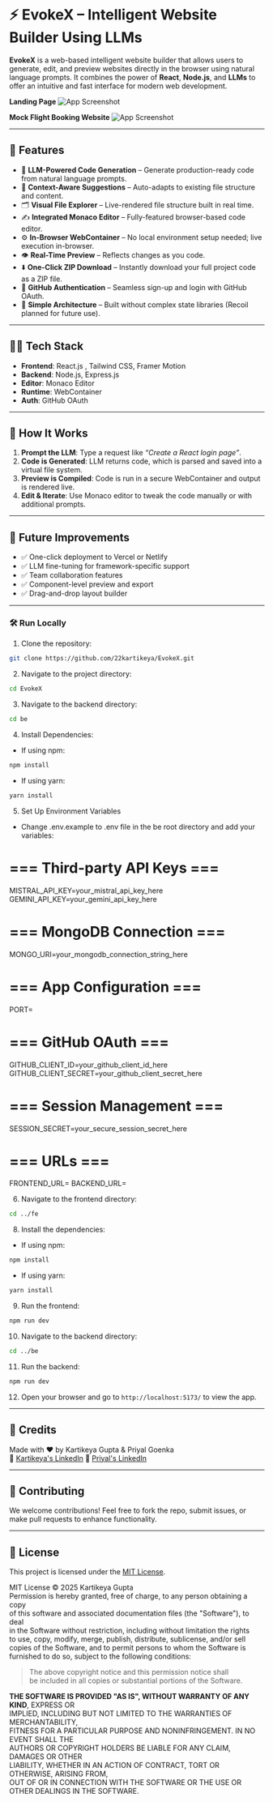 # ⚡ EvokeX – Intelligent Website Builder Using LLMs

**EvokeX** is a web-based intelligent website builder that allows users to generate, edit, and preview websites directly in the browser using natural language prompts. It combines the power of **React**, **Node.js**, and **LLMs** to offer an intuitive and fast interface for modern web development.

**Landing Page**
![App Screenshot](fe/src/assets/screenshot1.png)

**Mock Flight Booking Website**
![App Screenshot](fe/src/assets/screenshot2.png)

---

## 🌟 Features

- 💬 **LLM-Powered Code Generation** – Generate production-ready code from natural language prompts.
- 🧠 **Context-Aware Suggestions** – Auto-adapts to existing file structure and content.
- 🗂️ **Visual File Explorer** – Live-rendered file structure built in real time.
- ✍️ **Integrated Monaco Editor** – Fully-featured browser-based code editor.
- ⚙️ **In-Browser WebContainer** – No local environment setup needed; live execution in-browser.
- 👁️ **Real-Time Preview** – Reflects changes as you code.
- ⬇️ **One-Click ZIP Download** – Instantly download your full project code as a ZIP file.
- 🔐 **GitHub Authentication** – Seamless sign-up and login with GitHub OAuth.
- 🔄 **Simple Architecture** – Built without complex state libraries (Recoil planned for future use).

---

## 🧑‍💻 Tech Stack

- **Frontend**: React.js , Tailwind CSS, Framer Motion
- **Backend**: Node.js, Express.js
- **Editor**: Monaco Editor
- **Runtime**: WebContainer
- **Auth**: GitHub OAuth

---

## 🚀 How It Works

1. **Prompt the LLM**: Type a request like *“Create a React login page”*.
2. **Code is Generated**: LLM returns code, which is parsed and saved into a virtual file system.
3. **Preview is Compiled**: Code is run in a secure WebContainer and output is rendered live.
4. **Edit & Iterate**: Use Monaco editor to tweak the code manually or with additional prompts.

---

## 🧪 Future Improvements

- ✅ One-click deployment to Vercel or Netlify
- ✅ LLM fine-tuning for framework-specific support
- ✅ Team collaboration features
- ✅ Component-level preview and export
- ✅ Drag-and-drop layout builder

---

### 🛠️ Run Locally

1. Clone the repository:

```bash
git clone https://github.com/22kartikeya/EvokeX.git
```

2. Navigate to the project directory:

```bash
cd EvokeX
```

3. Navigate to the backend directory:

```bash
cd be
```

4. Install Dependencies:

- If using npm:

```bash
npm install
```

- If using yarn:

```bash
yarn install
```

5. Set Up Environment Variables

- Change .env.example to .env file in the be root directory and add your variables:

# === Third-party API Keys ===
MISTRAL_API_KEY=your_mistral_api_key_here
GEMINI_API_KEY=your_gemini_api_key_here

# === MongoDB Connection ===
MONGO_URI=your_mongodb_connection_string_here

# === App Configuration ===
PORT=

# === GitHub OAuth ===
GITHUB_CLIENT_ID=your_github_client_id_here
GITHUB_CLIENT_SECRET=your_github_client_secret_here

# === Session Management ===
SESSION_SECRET=your_secure_session_secret_here

# === URLs ===
FRONTEND_URL=
BACKEND_URL=

6. Navigate to the frontend directory:

```bash
cd ../fe
```

8. Install the dependencies:

- If using npm:

```bash
npm install
```

- If using yarn:

```bash
yarn install
```

9. Run the frontend:

```bash
npm run dev
```

10. Navigate to the backend directory:

```bash
cd ../be
```

11. Run the backend:

```bash
npm run dev
```

12. Open your browser and go to `http://localhost:5173/` to view the app.

---

## 🙌 Credits

Made with ❤️ by Kartikeya Gupta & Priyal Goenka  
🔗 [Kartikeya's LinkedIn](https://www.linkedin.com/in/kartikeya-gupta-81a421251)
🔗 [Priyal's LinkedIn](https://www.linkedin.com/in/priyal-goenka-9b337a282)

---

## 🤝 Contributing

We welcome contributions! Feel free to fork the repo, submit issues, or make pull requests to enhance functionality.

---

## 📄 License

This project is licensed under the [MIT License](./LICENSE).

MIT License © 2025 Kartikeya Gupta  
Permission is hereby granted, free of charge, to any person obtaining a copy  
of this software and associated documentation files (the "Software"), to deal  
in the Software without restriction, including without limitation the rights  
to use, copy, modify, merge, publish, distribute, sublicense, and/or sell  
copies of the Software, and to permit persons to whom the Software is  
furnished to do so, subject to the following conditions:

> The above copyright notice and this permission notice shall  
> be included in all copies or substantial portions of the Software.

**THE SOFTWARE IS PROVIDED "AS IS", WITHOUT WARRANTY OF ANY KIND**, EXPRESS OR  
IMPLIED, INCLUDING BUT NOT LIMITED TO THE WARRANTIES OF MERCHANTABILITY,  
FITNESS FOR A PARTICULAR PURPOSE AND NONINFRINGEMENT. IN NO EVENT SHALL THE  
AUTHORS OR COPYRIGHT HOLDERS BE LIABLE FOR ANY CLAIM, DAMAGES OR OTHER  
LIABILITY, WHETHER IN AN ACTION OF CONTRACT, TORT OR OTHERWISE, ARISING FROM,  
OUT OF OR IN CONNECTION WITH THE SOFTWARE OR THE USE OR OTHER DEALINGS IN THE SOFTWARE.
